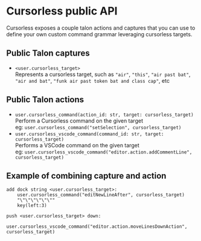 # Cursorless public API

Cursorless exposes a couple talon actions and captures that you can use to define your own custom command grammar leveraging cursorless targets.

## Public Talon captures
* `<user.cursorless_target>`    
    Represents a cursorless target, such as `"air"`, `"this"`, `"air past bat"`, `"air and bat"`, `"funk air past token bat and class cap"`, etc

## Public Talon actions
* `user.cursorless_command(action_id: str, target: cursorless_target)`    
    Perform a Cursorless command on the given target    
    eg: `user.cursorless_command("setSelection", cursorless_target)`
* `user.cursorless_vscode_command(command_id: str, target: cursorless_target)`    
    Performs a VSCode command on the given target    
    eg: `user.cursorless_vscode_command("editor.action.addCommentLine", cursorless_target)`

## Example of combining capture and action
```talon
add dock string <user.cursorless_target>:
    user.cursorless_command("editNewLineAfter", cursorless_target)
    "\"\"\"\"\"\""
    key(left:3)

push <user.cursorless_target> down:
    user.cursorless_vscode_command("editor.action.moveLinesDownAction", cursorless_target)
```